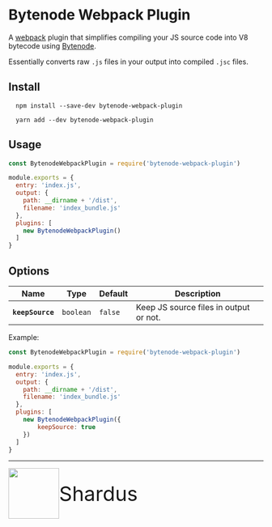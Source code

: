 # Bytenode Webpack Plugin

A [webpack](https://webpack.js.org/) plugin that simplifies compiling your JS
source code into V8 bytecode using [Bytenode](https://github.com/OsamaAbbas/bytenode).

Essentially converts raw `.js` files in your output into compiled `.jsc` files.

## Install

```
  npm install --save-dev bytenode-webpack-plugin
```

```
  yarn add --dev bytenode-webpack-plugin
```

## Usage

```javascript
const BytenodeWebpackPlugin = require('bytenode-webpack-plugin')

module.exports = {
  entry: 'index.js',
  output: {
    path: __dirname + '/dist',
    filename: 'index_bundle.js'
  },
  plugins: [
    new BytenodeWebpackPlugin()
  ]
}
```

## Options

| Name             | Type      | Default | Description                            |
|------------------|-----------|---------|----------------------------------------|
| **`keepSource`** | `boolean` | `false` | Keep JS source files in output or not. |

Example:

```javascript
const BytenodeWebpackPlugin = require('bytenode-webpack-plugin')

module.exports = {
  entry: 'index.js',
  output: {
    path: __dirname + '/dist',
    filename: 'index_bundle.js'
  },
  plugins: [
    new BytenodeWebpackPlugin({
        keepSource: true
    })
  ]
}
```

---

<div style="display:flex; flex-flow:row; align-items:center">
  <a href="https://shardus.com/" target="_blank">
    <img src="https://shardus.com/assets/img/logo.svg" height="100" width="100">
  </a>
  <span style="font-size:40px">
    Shardus
  <span>
</div> 


